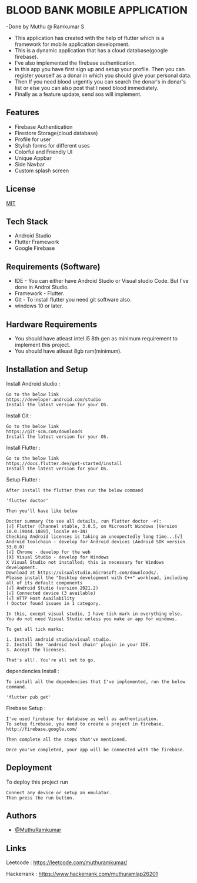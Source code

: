 
# BLOOD BANK MOBILE APPLICATION

-Done by Muthu @ Ramkumar S

- This application has created with the help of flutter which is a framework for mobile application development.
- This is a dynamic application that has a cloud database(google firebase).
- I've also implemented the firebase authentication.
- In this app you have first sign up and setup your profile. Then you can register yourself as a donar in which you should give your personal data.
- Then If you need blood urgently you can search the donar's in donar's list or else you can also post that I need blood immediately.
- Finally as a feature update, send sos will implement.

## Features

- Firebase Authentication
- Firestore Storage(cloud database)
- Profile for user
- Stylish forms for different uses
- Colorful and Friendly UI
- Unique Appbar
- Side Navbar
- Custom splash screen

## License

[MIT](https://choosealicense.com/licenses/mit/)


## Tech Stack

- Android Studio
- Flutter Framework
- Google Firebase

## Requirements (Software)

- IDE - You can either have Android Studio or Visual studio Code. But I've done in Androi Studio.
- Framework - Flutter.
- Git - To install flutter you need git software also.
- windows 10 or later.

## Hardware Requirements

- You should have atleast intel i5 8th gen as minimum requirement to implement this project.
- You should have atleast 8gb ram(minimum).

## Installation and Setup

Install Android studio : 

    Go to the below link
    https://developer.android.com/studio
    Install the latest version for your OS.

Install Git :

    Go to the below link
    https://git-scm.com/downloads
    Install the latest version for your OS.

Install Flutter :

    Go to the below link
    https://docs.flutter.dev/get-started/install
    Install the latest version for your OS.

Setup Flutter :

    After install the flutter then run the below command

    'flutter doctor'

    Then you'll have like below

    Doctor summary (to see all details, run flutter doctor -v):
    [√] Flutter (Channel stable, 3.0.5, on Microsoft Windows [Version 10.0.19044.1889], locale en-IN)
    Checking Android licenses is taking an unexpectedly long time...[√] Android toolchain - develop for Android devices (Android SDK version 33.0.0)
    [√] Chrome - develop for the web
    [X] Visual Studio - develop for Windows
    X Visual Studio not installed; this is necessary for Windows development.
    Download at https://visualstudio.microsoft.com/downloads/.
    Please install the "Desktop development with C++" workload, including all of its default components
    [√] Android Studio (version 2021.2)
    [√] Connected device (3 available)
    [√] HTTP Host Availability
    ! Doctor found issues in 1 category.

    In this, except visual studio, I have tick mark in everything else.
    You do not need Visual Studio unless you make an app for windows.

    To get all tick marks:

    1. Install android studio/visual studio.
    2. Install the 'android tool chain' plugin in your IDE.
    3. Accept the licenses.
    
    That's all!. You're all set to go.

dependencies Install :

    To install all the dependencies that I've implemented, run the below command.

    'flutter pub get'

Firebase Setup :

    I've used firebase for database as well as authentication.
    To setup firebase, you need to create a project in firebase.
    http://firebase.google.com/

    Then complete all the steps that've mentioned.

    Once you've completed, your app will be connected with the firebase.


    
## Deployment

To deploy this project run

    Connect any device or setup an emulator.
    Then press the run button.


## Authors

- [@MuthuRamkumar](https://github.com/MuthuRamkumar-S)


## Links

Leetcode : https://leetcode.com/muthuramkumar/

Hackerrank : https://www.hackerrank.com/muthuramlap26201
